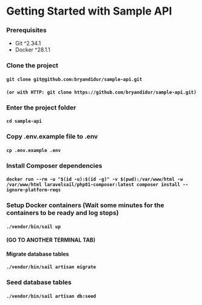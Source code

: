 # Getting Started with Sample API

### Prerequisites
- Git ^2.34.1
- Docker ^28.1.1

### Clone the project
#### `git clone git@github.com:bryandidur/sample-api.git`
#### `(or with HTTP: git clone https://github.com/bryandidur/sample-api.git)`

### Enter the project folder
#### `cd sample-api`

### Copy .env.example file to .env
#### `cp .env.example .env`

### Install Composer dependencies
#### `docker run --rm -u "$(id -u):$(id -g)" -v $(pwd):/var/www/html -w /var/www/html laravelsail/php81-composer:latest composer install --ignore-platform-reqs`

### Setup Docker containers (Wait some minutes for the containers to be ready and log stops)
#### `./vendor/bin/sail up`

#### (GO TO ANOTHER TERMINAL TAB)

#### Migrate database tables
#### `./vendor/bin/sail artisan migrate`

### Seed database tables
#### `./vendor/bin/sail artisan db:seed`
